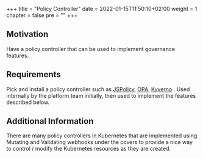 +++
title = "Policy Controller"
date = 2022-01-15T11:50:10+02:00
weight = 1
chapter = false
pre = "<b></b>"
+++

## Motivation
Have a policy controller that can be used to implement governance features.

## Requirements
Pick and install a policy controller such as [JSPolicy](https://www.jspolicy.com/), [OPA](https://open-policy-agent.github.io/gatekeeper/website/docs/), [Kyverno](https://kyverno.io/) . Used internally by the platform team initially, then used to implement the features described below.

## Additional Information
There are many policy controllers in Kubernetes that are implemented using Mutating and Validating webhooks under the covers to provide a nice way to control / modify the Kubernetes resources as they are created. 



